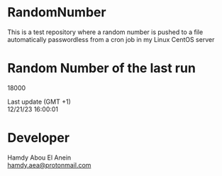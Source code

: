 # RandomNumber    
This is a test repository where a random number is pushed to a file automatically passwordless from a cron job in my Linux CentOS server    
# Random Number of the last run   
18000
      
Last update (GMT +1)    
12/21/23 16:00:01
# Developer    
Hamdy Abou El Anein   
hamdy.aea@protonmail.com
